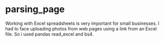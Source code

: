 # parsing_page
Working with Excel spreadsheets is very important for small businesses. I had to face uploading photos from web pages using a link from an Excel file. So i used pandas read_excel and bs4.
